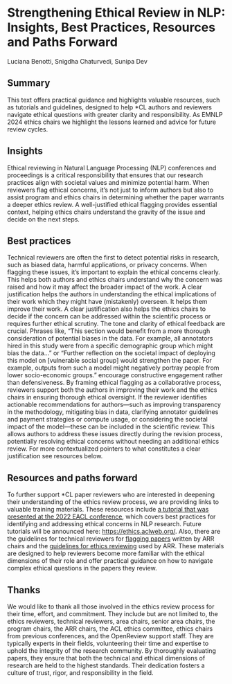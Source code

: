 # Strengthening Ethical Review in NLP: Insights, Best Practices, Resources and Paths Forward
Luciana Benotti, Snigdha Chaturvedi, Sunipa Dev

## Summary
This text offers practical guidance and highlights valuable resources, such as tutorials and guidelines, designed to help *CL authors and reviewers navigate ethical questions with greater clarity and responsibility. As EMNLP 2024 ethics chairs we highlight the lessons learned and advice for future review cycles.

## Insights 
Ethical reviewing in Natural Language Processing (NLP) conferences and proceedings is a critical responsibility that ensures that our research practices align with societal values and minimize potential harm. When reviewers flag ethical concerns, it’s not just to inform authors but also to assist program and ethics chairs in determining whether the paper warrants a deeper ethics review. A well-justified ethical flagging provides essential context, helping ethics chairs understand the gravity of the issue and decide on the next steps.

## Best practices 
Technical reviewers are often the first to detect potential risks in research, such as biased data, harmful applications, or privacy concerns. When flagging these issues, it’s important to explain the ethical concerns clearly. This helps both authors and ethics chairs understand why the concern was raised and how it may affect the broader impact of the work. A clear justification helps the authors in understanding the ethical implications of their work which they might have (mistakenly) overseen. It helps them improve their work. A clear justification also helps the ethics chairs to decide if the concern can be addressed within the scientific process or requires further ethical scrutiny. The tone and clarity of ethical feedback are crucial. Phrases like, “This section would benefit from a more thorough consideration of potential biases in the data. For example, all annotators hired in this study were from a specific demographic group which might bias the data…” or “Further reflection on the societal impact of deploying this model on [vulnerable social group] would strengthen the paper. For example, outputs from such a model might negatively portray people from lower socio-economic groups.” encourage constructive engagement rather than defensiveness. By framing ethical flagging as a collaborative process, reviewers support both the authors in improving their work and the ethics chairs in ensuring thorough ethical oversight. If the reviewer identifies actionable recommendations for authors—such as improving transparency in the methodology, mitigating bias in data, clarifying annotator guidelines and payment strategies or compute usage, or considering the societal impact of the model—these can be included in the scientific review. This allows authors to address these issues directly during the revision process, potentially resolving ethical concerns without needing an additional ethics review. For more contextualized pointers to what constitutes a clear justification see resources below. 

## Resources and paths forward 
To further support *CL paper reviewers who are interested in deepening their understanding of the ethics review process, we are providing links to valuable training materials. These resources include [a tutorial that was presented at the 2022 EACL conference](https://github.com/acl-org/ethics-tutorial#readme), which covers best practices for identifying and addressing ethical concerns in NLP research. Future tutorials will be announced here: https://ethics.aclweb.org/. Also, there are the guidelines for technical reviewers for [flagging papers](https://aclrollingreview.org/ethicsreviewertutorial) written by ARR chairs and the [guidelines for ethics reviewing](https://aclrollingreview.org/ethicsreviewertutorial) used by ARR. These materials are designed to help reviewers become more familiar with the ethical dimensions of their role and offer practical guidance on how to navigate complex ethical questions in the papers they review. 

## Thanks
We would like to thank all those involved in the ethics review process for their time, effort, and commitment. They include but are not limited to, the ethics reviewers, technical reviewers, area chairs, senior area chairs, the program chairs, the ARR chairs, the ACL ethics committee, ethics chairs from previous conferences, and the OpenReview support staff. They are typically experts in their fields, volunteering their time and expertise to uphold the integrity of the research community. By thoroughly evaluating papers, they ensure that both the technical and ethical dimensions of research are held to the highest standards. Their dedication fosters a culture of trust, rigor, and responsibility in the field. 

